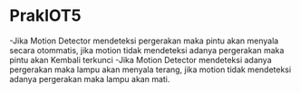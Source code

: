 # PrakIOT5
-Jika Motion Detector mendeteksi pergerakan maka pintu akan menyala secara otommatis, jika motion tidak mendeteksi adanya pergerakan maka pintu akan Kembali terkunci
-Jika Motion Detector mendeteksi adanya pergerakan maka lampu akan menyala terang, jika motion tidak mendeteksi adanya pergerakan maka lampu akan mati.
